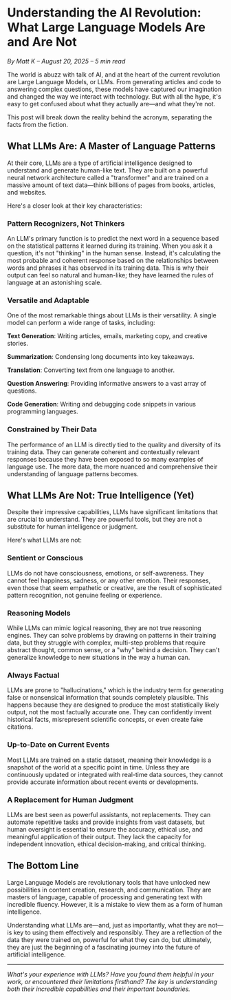 # Understanding the AI Revolution: What Large Language Models Are and Are Not

*By Matt K – August 20, 2025 – 5 min read*

The world is abuzz with talk of AI, and at the heart of the current revolution are Large Language Models, or LLMs. From generating articles and code to answering complex questions, these models have captured our imagination and changed the way we interact with technology. But with all the hype, it's easy to get confused about what they actually are—and what they're not.

This post will break down the reality behind the acronym, separating the facts from the fiction.

## What LLMs Are: A Master of Language Patterns

At their core, LLMs are a type of artificial intelligence designed to understand and generate human-like text. They are built on a powerful neural network architecture called a "transformer" and are trained on a massive amount of text data—think billions of pages from books, articles, and websites.

Here's a closer look at their key characteristics:

### Pattern Recognizers, Not Thinkers

An LLM's primary function is to predict the next word in a sequence based on the statistical patterns it learned during its training. When you ask it a question, it's not "thinking" in the human sense. Instead, it's calculating the most probable and coherent response based on the relationships between words and phrases it has observed in its training data. This is why their output can feel so natural and human-like; they have learned the rules of language at an astonishing scale.

### Versatile and Adaptable

One of the most remarkable things about LLMs is their versatility. A single model can perform a wide range of tasks, including:

**Text Generation**: Writing articles, emails, marketing copy, and creative stories.

**Summarization**: Condensing long documents into key takeaways.

**Translation**: Converting text from one language to another.

**Question Answering**: Providing informative answers to a vast array of questions.

**Code Generation**: Writing and debugging code snippets in various programming languages.

### Constrained by Their Data

The performance of an LLM is directly tied to the quality and diversity of its training data. They can generate coherent and contextually relevant responses because they have been exposed to so many examples of language use. The more data, the more nuanced and comprehensive their understanding of language patterns becomes.

## What LLMs Are Not: True Intelligence (Yet)

Despite their impressive capabilities, LLMs have significant limitations that are crucial to understand. They are powerful tools, but they are not a substitute for human intelligence or judgment.

Here's what LLMs are not:

### Sentient or Conscious

LLMs do not have consciousness, emotions, or self-awareness. They cannot feel happiness, sadness, or any other emotion. Their responses, even those that seem empathetic or creative, are the result of sophisticated pattern recognition, not genuine feeling or experience.

### Reasoning Models

While LLMs can mimic logical reasoning, they are not true reasoning engines. They can solve problems by drawing on patterns in their training data, but they struggle with complex, multi-step problems that require abstract thought, common sense, or a "why" behind a decision. They can't generalize knowledge to new situations in the way a human can.

### Always Factual

LLMs are prone to "hallucinations," which is the industry term for generating false or nonsensical information that sounds completely plausible. This happens because they are designed to produce the most statistically likely output, not the most factually accurate one. They can confidently invent historical facts, misrepresent scientific concepts, or even create fake citations.

### Up-to-Date on Current Events

Most LLMs are trained on a static dataset, meaning their knowledge is a snapshot of the world at a specific point in time. Unless they are continuously updated or integrated with real-time data sources, they cannot provide accurate information about recent events or developments.

### A Replacement for Human Judgment

LLMs are best seen as powerful assistants, not replacements. They can automate repetitive tasks and provide insights from vast datasets, but human oversight is essential to ensure the accuracy, ethical use, and meaningful application of their output. They lack the capacity for independent innovation, ethical decision-making, and critical thinking.

## The Bottom Line

Large Language Models are revolutionary tools that have unlocked new possibilities in content creation, research, and communication. They are masters of language, capable of processing and generating text with incredible fluency. However, it is a mistake to view them as a form of human intelligence.

Understanding what LLMs are—and, just as importantly, what they are not—is key to using them effectively and responsibly. They are a reflection of the data they were trained on, powerful for what they can do, but ultimately, they are just the beginning of a fascinating journey into the future of artificial intelligence.

---

*What's your experience with LLMs? Have you found them helpful in your work, or encountered their limitations firsthand? The key is understanding both their incredible capabilities and their important boundaries.*
